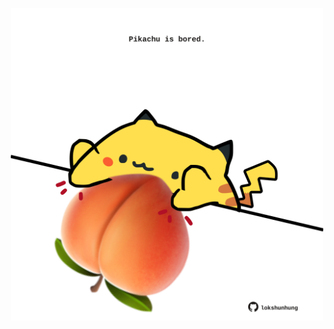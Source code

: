 <!-- built at 30/09/2025, 11:00:35 UTC -->
<p align="center">
  <img width="500" height="500" src="./ReadmeImage.svg">
</p>
